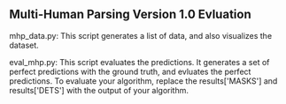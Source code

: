 ## Multi-Human Parsing Version 1.0 Evluation


mhp_data.py: This script generates a list of data, and also visualizes the dataset.
  
  
eval_mhp.py: This script evaluates the predictions. It generates a set of perfect predictions with the ground truth, and evluates the perfect predictions. To evaluate your algorithm, replace the results['MASKS'] and results['DETS'] with the output of your algorithm.
